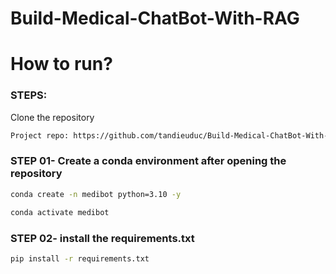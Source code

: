 # Build-Medical-ChatBot-With-RAG

# How to run?
### STEPS:

Clone the repository

```bash
Project repo: https://github.com/tandieuduc/Build-Medical-ChatBot-With-RAG.git
```
### STEP 01- Create a conda environment after opening the repository

```bash
conda create -n medibot python=3.10 -y
```

```bash
conda activate medibot
```


### STEP 02- install the requirements.txt
```bash
pip install -r requirements.txt
```

